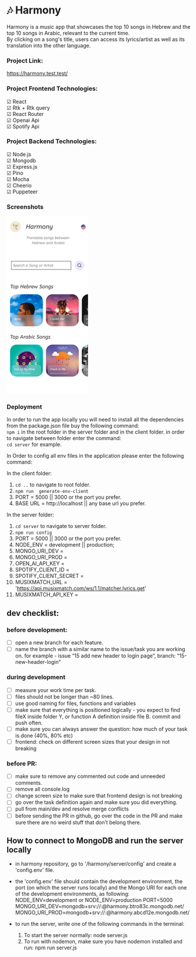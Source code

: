 # 🎶 Harmony

Harmony is a music app that showcases the top 10 songs in Hebrew and the top 10 songs in Arabic, relevant to the current time.<br>
By clicking on a song's title, users can access its lyrics/artist as well as its translation into the other language.

### Project Link:

https://harmony.test.test/

### Project Frontend Technologies:

☑ React<br>
☑ Rtk + Rtk query<br>
☑ React Router<br>
☑ Openai Api<br>
☑ Spotify Api<br>

### Project Backend Technologies:

☑ Node.js<br>
☑ Mongodb<br>
☑ Express.js<br>
☑ Pino<br>
☑ Mocha<br>
☑ Cheerio<br>
☑ Puppeteer<br>

### Screenshots

![Alt text](/client/src/assets/harmonySH.png)

### Deployment

In order to run the app locally you will need to install all the dependencies from the package.json file buy the following command:<br>
`npm i` in the root folder in the server folder and in the client folder.
in order to navigate between folder enter the command:<br>
`cd server` for example.

In Order to config all env files in the application please enter the following command:<br>

In the client folder:<br>

1. `cd ..` to navigate to root folder.<br>
2. `npm run  generate-env-client`
3. PORT = 5000 || 3000 or the port you prefer.
4. BASE URL = http://localhost || any base url you prefer.

In the server folder:<br>

1. `cd server` to navigate to server folder.<br>
2. `npm run config`
3. PORT = 5000 || 3000 or the port you prefer.
4. NODE_ENV = development || production;
5. MONGO_URI_DEV =
6. MONGO_URI_PROD =
7. OPEN_AI_API_KEY =
8. SPOTIFY_CLIENT_ID =
9. SPOTIFY_CLIENT_SECRET =
10. MUSIXMATCH_URL = 'https://api.musixmatch.com/ws/1.1/matcher.lyrics.get'
11. MUSIXMATCH_API_KEY =

## dev checklist:

### before development:

- [ ] open a new branch for each feature.
- [ ] name the branch with a similar name to the issue/task you are working on.
      for example - issue “15 add new header to login page”, branch: “15-new-header-login”

### during development

- [ ] measure your work time per task.
- [ ] files should not be longer than ~80 lines.
- [ ] use good naming for files, functions and variables
- [ ] make sure that everything is positioned logically - you expect to find fileX inside folder Y, or function A definition inside file B.
      commit and push often.
- [ ] make sure you can always answer the question: how much of your task is done (40%, 80% etc)
- [ ] frontend: check on different screen sizes that your design in not breaking

### before PR:

- [ ] make sure to remove any commented out code and unneeded comments.
- [ ] remove all console.log
- [ ] change screen size to make sure that frontend design is not breaking
- [ ] go over the task definition again and make sure you did everything.
- [ ] pull from main/dev and resolve merge conflicts
- [ ] before sending the PR in github, go over the code in the PR and make sure there are no weird stuff that don’t belong there.

## How to connect to MongoDB and run the server locally

- in harmony repository, go to '/harmony/server/config' and create a 'config.env' file.
- the 'config.env' file should contain the development environment, the port (on which the server runs locally) and the Mongo URI for each one of the development environments, as following:
  NODE_ENV=development or NODE_ENV=production
  PORT=5000
  MONGO_URI_DEV=mongodb+srv://<your username>:<your password>@harmony.btro83c.mongodb.net/
  MONGO_URI_PROD=mongodb+srv://<your username>:<your password>@harmony.abcd12e.mongodb.net/
- to run the server, write one of the following commands in the terminal:

  1. To start the server normally: node server.js
  2. To run with nodemon, make sure you have nodemon installed and run: npm run server.js
